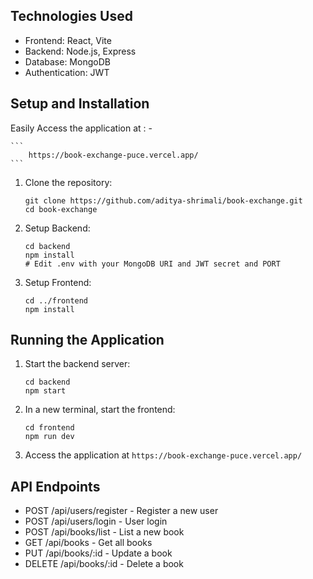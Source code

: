 ## Technologies Used

- Frontend: React, Vite
- Backend: Node.js, Express
- Database: MongoDB
- Authentication: JWT

## Setup and Installation

Easily Access the application at : -

    ```
        https://book-exchange-puce.vercel.app/
    ```

1. Clone the repository:

   ```
   git clone https://github.com/aditya-shrimali/book-exchange.git
   cd book-exchange
   ```

2. Setup Backend:

   ```
   cd backend
   npm install
   # Edit .env with your MongoDB URI and JWT secret and PORT
   ```

3. Setup Frontend:
   ```
   cd ../frontend
   npm install
   ```

## Running the Application

1. Start the backend server:

   ```
   cd backend
   npm start
   ```

2. In a new terminal, start the frontend:

   ```
   cd frontend
   npm run dev
   ```

3. Access the application at `https://book-exchange-puce.vercel.app/`

## API Endpoints

- POST /api/users/register - Register a new user
- POST /api/users/login - User login
- POST /api/books/list - List a new book
- GET /api/books - Get all books
- PUT /api/books/:id - Update a book
- DELETE /api/books/:id - Delete a book
